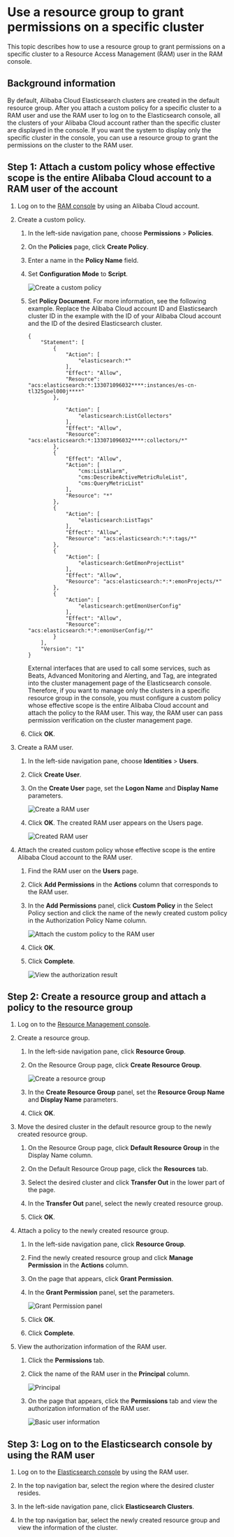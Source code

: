 # Use a resource group to grant permissions on a specific cluster

This topic describes how to use a resource group to grant permissions on a specific cluster to a Resource Access Management \(RAM\) user in the RAM console.

## Background information

By default, Alibaba Cloud Elasticsearch clusters are created in the default resource group. After you attach a custom policy for a specific cluster to a RAM user and use the RAM user to log on to the Elasticsearch console, all the clusters of your Alibaba Cloud account rather than the specific cluster are displayed in the console. If you want the system to display only the specific cluster in the console, you can use a resource group to grant the permissions on the cluster to the RAM user.

## Step 1: Attach a custom policy whose effective scope is the entire Alibaba Cloud account to a RAM user of the account

1.  Log on to the [RAM console](https://ram.console.aliyun.com/) by using an Alibaba Cloud account.

2.  Create a custom policy.

    1.  In the left-side navigation pane, choose **Permissions** \> **Policies**.

    2.  On the **Policies** page, click **Create Policy**.

    3.  Enter a name in the **Policy Name** field.

    4.  Set **Configuration Mode** to **Script**.

        ![Create a custom policy](https://static-aliyun-doc.oss-accelerate.aliyuncs.com/assets/img/en-US/9219305261/p273771.png)

    5.  Set **Policy Document**. For more information, see the following example. Replace the Alibaba Cloud account ID and Elasticsearch cluster ID in the example with the ID of your Alibaba Cloud account and the ID of the desired Elasticsearch cluster.

        ```
        {
            "Statement": [
                {
                    "Action": [
                        "elasticsearch:*"
                    ],
                    "Effect": "Allow",
                    "Resource": "acs:elasticsearch:*:133071096032****:instances/es-cn-tl325goel000j****"
                },
                
                    "Action": [
                        "elasticsearch:ListCollectors"
                    ],
                    "Effect": "Allow",
                    "Resource": "acs:elasticsearch:*:133071096032****:collectors/*"
                },
                {
                    "Effect": "Allow",
                    "Action": [
                        "cms:ListAlarm",
                        "cms:DescribeActiveMetricRuleList",
                        "cms:QueryMetricList"
                    ],
                    "Resource": "*"
                },
                {
                    "Action": [
                        "elasticsearch:ListTags"
                    ],
                    "Effect": "Allow",
                    "Resource": "acs:elasticsearch:*:*:tags/*"
                },
                {
                    "Action": [
                        "elasticsearch:GetEmonProjectList"
                    ],
                    "Effect": "Allow",
                    "Resource": "acs:elasticsearch:*:*:emonProjects/*"
                },
                {
                    "Action": [
                        "elasticsearch:getEmonUserConfig"
                    ],
                    "Effect": "Allow",
                    "Resource": "acs:elasticsearch:*:*:emonUserConfig/*"
                }
            ],
            "Version": "1"
        }
        ```

        External interfaces that are used to call some services, such as Beats, Advanced Monitoring and Alerting, and Tag, are integrated into the cluster management page of the Elasticsearch console. Therefore, if you want to manage only the clusters in a specific resource group in the console, you must configure a custom policy whose effective scope is the entire Alibaba Cloud account and attach the policy to the RAM user. This way, the RAM user can pass permission verification on the cluster management page.

    6.  Click **OK**.

3.  Create a RAM user.

    1.  In the left-side navigation pane, choose **Identities** \> **Users**.

    2.  Click **Create User**.

    3.  On the **Create User** page, set the **Logon Name** and **Display Name** parameters.

        ![Create a RAM user](https://static-aliyun-doc.oss-accelerate.aliyuncs.com/assets/img/en-US/9219305261/p274500.png)

    4.  Click **OK**. The created RAM user appears on the Users page.

        ![Created RAM user](https://static-aliyun-doc.oss-accelerate.aliyuncs.com/assets/img/en-US/9219305261/p274245.png)

4.  Attach the created custom policy whose effective scope is the entire Alibaba Cloud account to the RAM user.

    1.  Find the RAM user on the **Users** page.

    2.  Click **Add Permissions** in the **Actions** column that corresponds to the RAM user.

    3.  In the **Add Permissions** panel, click **Custom Policy** in the Select Policy section and click the name of the newly created custom policy in the Authorization Policy Name column.

        ![Attach the custom policy to the RAM user](https://static-aliyun-doc.oss-accelerate.aliyuncs.com/assets/img/en-US/9219305261/p275907.png)

    4.  Click **OK**.

    5.  Click **Complete**.

        ![View the authorization result](https://static-aliyun-doc.oss-accelerate.aliyuncs.com/assets/img/en-US/9219305261/p276380.png)


## Step 2: Create a resource group and attach a policy to the resource group

1.  Log on to the [Resource Management console](https://resourcemanager.console.aliyun.com/resource-groups).

2.  Create a resource group.

    1.  In the left-side navigation pane, click **Resource Group**.

    2.  On the Resource Group page, click **Create Resource Group**.

        ![Create a resource group](https://static-aliyun-doc.oss-accelerate.aliyuncs.com/assets/img/en-US/9219305261/p274517.png)

    3.  In the **Create Resource Group** panel, set the **Resource Group Name** and **Display Name** parameters.

    4.  Click **OK**.

3.  Move the desired cluster in the default resource group to the newly created resource group.

    1.  On the Resource Group page, click **Default Resource Group** in the Display Name column.

    2.  On the Default Resource Group page, click the **Resources** tab.

    3.  Select the desired cluster and click **Transfer Out** in the lower part of the page.

    4.  In the **Transfer Out** panel, select the newly created resource group.

    5.  Click **OK**.

4.  Attach a policy to the newly created resource group.

    1.  In the left-side navigation pane, click **Resource Group**.

    2.  Find the newly created resource group and click **Manage Permission** in the **Actions** column.

    3.  On the page that appears, click **Grant Permission**.

    4.  In the **Grant Permission** panel, set the parameters.

        ![Grant Permission panel](https://static-aliyun-doc.oss-accelerate.aliyuncs.com/assets/img/en-US/1683405261/p274758.png)

    5.  Click **OK**.

    6.  Click **Complete**.

5.  View the authorization information of the RAM user.

    1.  Click the **Permissions** tab.

    2.  Click the name of the RAM user in the **Principal** column.

        ![Principal](https://static-aliyun-doc.oss-accelerate.aliyuncs.com/assets/img/en-US/9219305261/p274774.png)

    3.  On the page that appears, click the **Permissions** tab and view the authorization information of the RAM user.

        ![Basic user information](https://static-aliyun-doc.oss-accelerate.aliyuncs.com/assets/img/en-US/0319305261/p275237.png)


## Step 3: Log on to the Elasticsearch console by using the RAM user

1.  Log on to the [Elasticsearch console](https://elasticsearch.console.aliyun.com/#/home) by using the RAM user.

2.  In the top navigation bar, select the region where the desired cluster resides.

3.  In the left-side navigation pane, click **Elasticsearch Clusters**.

4.  In the top navigation bar, select the newly created resource group and view the information of the cluster.


